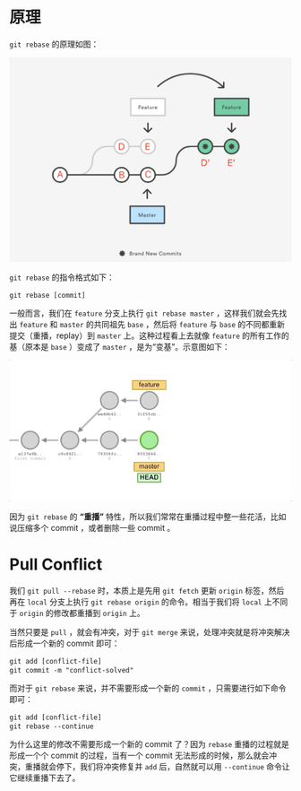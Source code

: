 # 原理

`git rebase` 的原理如图：

![](img/clipboard-20241017T161753.png)

`git rebase` 的指令格式如下：

``` shell
git rebase [commit]
```

一般而言，我们在 `feature` 分支上执行 `git rebase master` ，这样我们就会先找出 `feature` 和 `master` 的共同祖先 `base` ，然后将 `feature` 与 `base` 的不同都重新提交（重播，replay）到 `master` 上。这种过程看上去就像 `feature` 的所有工作的基（原本是 `base` ）变成了 `master` ，是为“变基”。示意图如下：

![](img/rebase-example.gif)

因为 `git rebase` 的 **“重播”** 特性，所以我们常常在重播过程中整一些花活，比如说压缩多个 commit ，或者删除一些 commit 。

# Pull Conflict

我们 `git pull --rebase` 时，本质上是先用 `git fetch` 更新 `origin` 标签，然后再在 `local` 分支上执行 `git rebase origin` 的命令。相当于我们将 `local` 上不同于 `origin` 的修改都重播到 `origin` 上。

当然只要是 `pull` ，就会有冲突，对于 `git merge` 来说，处理冲突就是将冲突解决后形成一个新的 commit 即可：

``` shell
git add [conflict-file]
git commit -m "conflict-solved"
```

而对于 `git rebase` 来说，并不需要形成一个新的 `commit` ，只需要进行如下命令即可：

``` shell
git add [conflict-file]
git rebase --continue
```

为什么这里的修改不需要形成一个新的 commit 了？因为 `rebase` 重播的过程就是形成一个个 commit 的过程，当有一个 commit 无法形成的时候，那么就会冲突，重播就会停下，我们将冲突修复并 `add` 后，自然就可以用 `--continue` 命令让它继续重播下去了。
